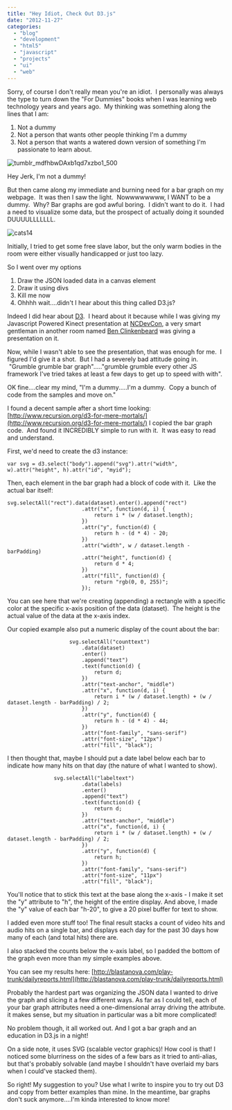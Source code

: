 ```yaml
---
title: "Hey Idiot, Check Out D3.js"
date: "2012-11-27"
categories:
  - "blog"
  - "development"
  - "html5"
  - "javascript"
  - "projects"
  - "ui"
  - "web"
---
```


Sorry, of course I don't really mean you're an idiot.  I personally was always the type to turn down the "For Dummies" books when I was learning web technology years and years ago.  My thinking was something along the lines that I am:

1. Not a dummy
2. Not a person that wants other people thinking I'm a dummy
3. Not a person that wants a watered down version of something I'm passionate to learn about.

![tumblr_mdfhbwDAxb1qd7xzbo1_500](https://d2ypg8o05lff0b.cloudfront.net/wp-content/uploads/2012/11/tumblr_mdfhbwDAxb1qd7xzbo1_500.gif)

Hey Jerk, I'm not a dummy!

But then came along my immediate and burning need for a bar graph on my webpage.  It was then I saw the light.  Nowwwwwwww, I WANT to be a dummy.  Why? Bar graphs are god awful boring.  I didn't want to do it.  I had a need to visualize some data, but the prospect of actually doing it sounded DUUUULLLLLLL.

![cats14](https://d2ypg8o05lff0b.cloudfront.net/wp-content/uploads/2012/11/cats14.jpg)

Initially, I tried to get some free slave labor, but the only warm bodies in the room were either visually handicapped or just too lazy.


So I went over my options

1. Draw the JSON loaded data in a canvas element
2. Draw it using divs
3. Kill me now
4. Ohhhh wait....didn't I hear about this thing called D3.js?

Indeed I did hear about [D3](http://d3js.org/).  I heard about it because while I was giving my Javascript Powered Kinect presentation at [NCDevCon](http://ncdevcon.com/), a very smart gentleman in another room named [Ben Clinkenbeard](http://benclinkinbeard.com/) was giving a presentation on it.

Now, while I wasn't able to see the presentation, that was enough for me.  I figured I'd give it a shot.  But I had a severely bad attitude going in.  "Grumble grumble bar graph"....."grumble grumble every other JS framework I've tried takes at least a few days to get up to speed with with".

OK fine....clear my mind, "I'm a dummy.....I'm a dummy.  Copy a bunch of code from the samples and move on."

I found a decent sample after a short time looking: [http://www.recursion.org/d3-for-mere-mortals/](http://www.recursion.org/d3-for-mere-mortals/) I copied the bar graph code.  And found it INCREDIBLY simple to run with it.  It was easy to read and understand.

First, we'd need to create the d3 instance:

```
var svg = d3.select("body").append("svg").attr("width", w).attr("height", h).attr("id", "myid");
```

Then, each element in the bar graph had a block of code with it.  Like the actual bar itself:

```
svg.selectAll("rect").data(dataset).enter().append("rect")
                        .attr("x", function(d, i) {
                            return i * (w / dataset.length);
                        })
                        .attr("y", function(d) {
                            return h - (d * 4) - 20;
                        })
                        .attr("width", w / dataset.length - barPadding)
                        .attr("height", function(d) {
                            return d * 4;
                        })
                        .attr("fill", function(d) {
                            return "rgb(0, 0, 255)";
                        });
```

You can see here that we're creating (appending) a rectangle with a specific color at the specific x-axis position of the data (dataset).  The height is the actual value of the data at the x-axis index.

Our copied example also put a numeric display of the count about the bar:

```
                    svg.selectAll("counttext")
                        .data(dataset)
                        .enter()
                        .append("text")
                        .text(function(d) {
                            return d;
                        })
                        .attr("text-anchor", "middle")
                        .attr("x", function(d, i) {
                            return i * (w / dataset.length) + (w / dataset.length - barPadding) / 2;
                        })
                        .attr("y", function(d) {
                            return h - (d * 4) - 44;
                        })
                        .attr("font-family", "sans-serif")
                        .attr("font-size", "12px")
                        .attr("fill", "black");
```

I then thought that, maybe I should put a date label below each bar to indicate how many hits on that day (the nature of what I wanted to show).

```
               svg.selectAll("labeltext")
                        .data(labels)
                        .enter()
                        .append("text")
                        .text(function(d) {
                            return d;
                        })
                        .attr("text-anchor", "middle")
                        .attr("x", function(d, i) {
                            return i * (w / dataset.length) + (w / dataset.length - barPadding) / 2;
                        })
                        .attr("y", function(d) {
                            return h;
                        })
                        .attr("font-family", "sans-serif")
                        .attr("font-size", "11px")
                        .attr("fill", "black");
```

You'll notice that to stick this text at the base along the x-axis - I make it set the "y" attribute to "h", the height of the entire display. And above, I made the "y" value of each bar "h-20", to give a 20 pixel buffer for text to show.

I added even more stuff too! The final result stacks a count of video hits and audio hits on a single bar, and displays each day for the past 30 days how many of each (and total hits) there are.

I also stacked the counts below the x-axis label, so I padded the bottom of the graph even more than my simple examples above.

You can see my results here: [http://blastanova.com/play-trunk/dailyreports.html](http://blastanova.com/play-trunk/dailyreports.html)

Probably the hardest part was organizing the JSON data I wanted to drive the graph and slicing it a few different ways. As far as I could tell, each of your bar graph attributes need a one-dimensional array driving the attribute. it makes sense, but my situation in particular was a bit more complicated!

No problem though, it all worked out. And I got a bar graph and an education in D3.js in a night!

On a side note, it uses SVG (scalable vector graphics)! How cool is that! I noticed some blurriness on the sides of a few bars as it tried to anti-alias, but that's probably solvable (and maybe I shouldn't have overlaid my bars when I could've stacked them).

So right! My suggestion to you? Use what I write to inspire you to try out D3 and copy from better examples than mine. In the meantime, bar graphs don't suck anymore....I'm kinda interested to know more!

